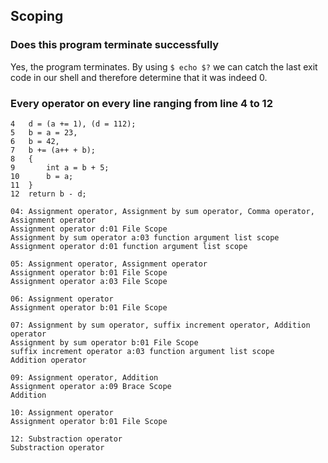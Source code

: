 ## Scoping

### Does this program terminate successfully
Yes, the program terminates. By using `$ echo $?` we can catch the last exit code in our shell and therefore determine that it was indeed 0.

### Every operator on every line ranging from line 4 to 12
```
4	d = (a += 1), (d = 112);
5	b = a = 23, 
6	b = 42,
7 	b += (a++ + b);
8 	{
9 		int a = b + 5;
10 		b = a;
11 	}
12	return b - d;
```

```
04: Assignment operator, Assignment by sum operator, Comma operator, Assignment operator
Assignment operator d:01 File Scope
Assignment by sum operator a:03 function argument list scope
Assignment operator d:01 function argument list scope
```

```
05: Assignment operator, Assignment operator
Assignment operator b:01 File Scope
Assignment operator a:03 File Scope
```

```
06: Assignment operator
Assignment operator b:01 File Scope
```

```
07: Assignment by sum operator, suffix increment operator, Addition operator
Assignment by sum operator b:01 File Scope
suffix increment operator a:03 function argument list scope
Addition operator
```

```
09: Assignment operator, Addition
Assignment operator a:09 Brace Scope
Addition
```

```
10: Assignment operator
Assignment operator b:01 File Scope
```

```
12: Substraction operator
Substraction operator
```

